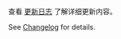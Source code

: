 查看 [更新日志](https://github.com/jetyu/NoteWizard/blob/main/src/assets/changelog/history_cn.md) 了解详细更新内容。

See [Changelog](https://github.com/jetyu/NoteWizard/blob/main/src/assets/changelog/history_en.md) for details.
